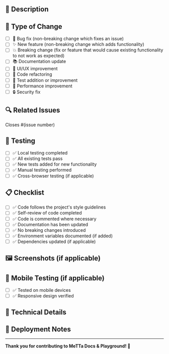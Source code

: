 ## 📝 Description

<!-- Provide a clear and concise description of what this PR does -->

## 🎯 Type of Change

- [ ] 🐛 Bug fix (non-breaking change which fixes an issue)
- [ ] ✨ New feature (non-breaking change which adds functionality)
- [ ] 💥 Breaking change (fix or feature that would cause existing functionality to not work as expected)
- [ ] 📚 Documentation update
- [ ] 🎨 UI/UX improvement
- [ ] 🔧 Code refactoring
- [ ] 🧪 Test addition or improvement
- [ ] 🚀 Performance improvement
- [ ] 🔒 Security fix

## 🔍 Related Issues

<!-- Link any related issues here -->
Closes #(issue number)

## 🧪 Testing

- [ ] ✅ Local testing completed
- [ ] ✅ All existing tests pass
- [ ] ✅ New tests added for new functionality
- [ ] ✅ Manual testing performed
- [ ] ✅ Cross-browser testing (if applicable)

## 📋 Checklist

- [ ] ✅ Code follows the project's style guidelines
- [ ] ✅ Self-review of code completed
- [ ] ✅ Code is commented where necessary
- [ ] ✅ Documentation has been updated
- [ ] ✅ No breaking changes introduced
- [ ] ✅ Environment variables documented (if added)
- [ ] ✅ Dependencies updated (if applicable)

## 🖼️ Screenshots (if applicable)

<!-- Add screenshots to help explain your changes -->

## 📱 Mobile Testing (if applicable)

- [ ] ✅ Tested on mobile devices
- [ ] ✅ Responsive design verified

## 🔧 Technical Details

<!-- Provide any technical details about the implementation -->

## 🚀 Deployment Notes

<!-- Any special considerations for deployment -->

---

**Thank you for contributing to MeTTa Docs & Playground! 🎉**
